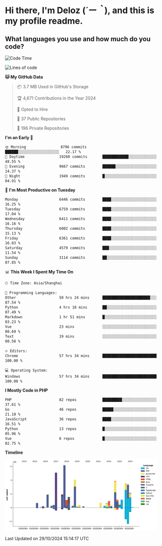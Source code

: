 # **Hi there, I'm Deloz (*´ー｀*), and this is my profile readme.**

## **What languages you use and how much do you code?**

<!--START_SECTION:waka-->
![Code Time](http://img.shields.io/badge/Code%20Time-4%2C931%20hrs%203%20mins-blue)

![Lines of code](https://img.shields.io/badge/From%20Hello%20World%20I%27ve%20Written-43.0%20million%20lines%20of%20code-blue)

**🐱 My GitHub Data** 

> 📦 3.7 MB Used in GitHub's Storage 
 > 
> 🏆 4,671 Contributions in the Year 2024
 > 
> 💼 Opted to Hire
 > 
> 📜 37 Public Repositories 
 > 
> 🔑 196 Private Repositories 
 > 
**I'm an Early 🐤** 

```text
🌞 Morning                8796 commits        ██████░░░░░░░░░░░░░░░░░░░   22.17 % 
🌆 Daytime                19260 commits       ████████████░░░░░░░░░░░░░   48.55 % 
🌃 Evening                9667 commits        ██████░░░░░░░░░░░░░░░░░░░   24.37 % 
🌙 Night                  1949 commits        █░░░░░░░░░░░░░░░░░░░░░░░░   04.91 % 
```
📅 **I'm Most Productive on Tuesday** 

```text
Monday                   6446 commits        ████░░░░░░░░░░░░░░░░░░░░░   16.25 % 
Tuesday                  6759 commits        ████░░░░░░░░░░░░░░░░░░░░░   17.04 % 
Wednesday                6411 commits        ████░░░░░░░░░░░░░░░░░░░░░   16.16 % 
Thursday                 6002 commits        ████░░░░░░░░░░░░░░░░░░░░░   15.13 % 
Friday                   6361 commits        ████░░░░░░░░░░░░░░░░░░░░░   16.03 % 
Saturday                 4579 commits        ███░░░░░░░░░░░░░░░░░░░░░░   11.54 % 
Sunday                   3114 commits        ██░░░░░░░░░░░░░░░░░░░░░░░   07.85 % 
```


📊 **This Week I Spent My Time On** 

```text
🕑︎ Time Zone: Asia/Shanghai

💬 Programming Languages: 
Other                    50 hrs 24 mins      ██████████████████████░░░   87.54 % 
Python                   4 hrs 18 mins       ██░░░░░░░░░░░░░░░░░░░░░░░   07.49 % 
Markdown                 1 hr 51 mins        █░░░░░░░░░░░░░░░░░░░░░░░░   03.23 % 
Vue                      23 mins             ░░░░░░░░░░░░░░░░░░░░░░░░░   00.69 % 
Text                     19 mins             ░░░░░░░░░░░░░░░░░░░░░░░░░   00.58 % 

🔥 Editors: 
Chrome                   57 hrs 34 mins      █████████████████████████   100.00 % 

💻 Operating System: 
Windows                  57 hrs 34 mins      █████████████████████████   100.00 % 
```

**I Mostly Code in PHP** 

```text
PHP                      82 repos            █████████░░░░░░░░░░░░░░░░   37.61 % 
Go                       46 repos            █████░░░░░░░░░░░░░░░░░░░░   21.10 % 
JavaScript               36 repos            ████░░░░░░░░░░░░░░░░░░░░░   16.51 % 
Python                   13 repos            █░░░░░░░░░░░░░░░░░░░░░░░░   05.96 % 
Vue                      6 repos             █░░░░░░░░░░░░░░░░░░░░░░░░   02.75 % 
```



**Timeline**

![Lines of Code chart](https://raw.githubusercontent.com/deloz/deloz/main/assets/bar_graph.png)


 Last Updated on 29/10/2024 15:14:17 UTC
<!--END_SECTION:waka-->
